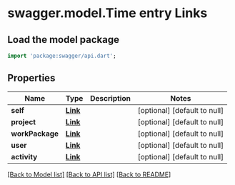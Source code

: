 # swagger.model.Time entry Links

## Load the model package
```dart
import 'package:swagger/api.dart';
```

## Properties
Name | Type | Description | Notes
------------ | ------------- | ------------- | -------------
**self** | [**Link**](Link.md) |  | [optional] [default to null]
**project** | [**Link**](Link.md) |  | [optional] [default to null]
**workPackage** | [**Link**](Link.md) |  | [optional] [default to null]
**user** | [**Link**](Link.md) |  | [optional] [default to null]
**activity** | [**Link**](Link.md) |  | [optional] [default to null]

[[Back to Model list]](../README.md#documentation-for-models) [[Back to API list]](../README.md#documentation-for-api-endpoints) [[Back to README]](../README.md)


